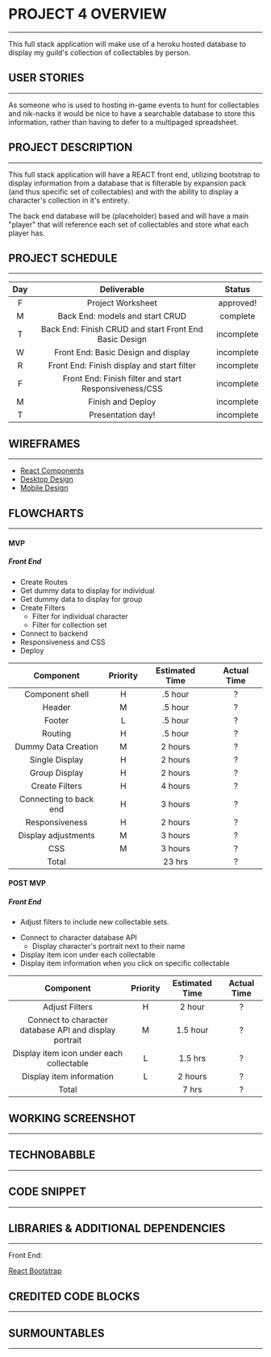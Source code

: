 # PROJECT 4 OVERVIEW

---

This full stack application will make use of a heroku hosted database to display my guild's collection of collectables by person.

## USER STORIES

---

As someone who is used to hosting in-game events to hunt for collectables and nik-nacks it would be nice to have a searchable database to store this information, rather than having to defer to a multipaged spreadsheet.

## PROJECT DESCRIPTION

---

This full stack application will have a REACT front end, utilizing bootstrap to display information from a database that is filterable by expansion pack (and thus specific set of collectables) and with the ability to display a character's collection in it's entirety.

The back end database will be (placeholder) based and will have a main "player" that will reference each set of collectables and store what each player has.

## PROJECT SCHEDULE

---

| Day |                      Deliverable                       |   Status   |
| :-: | :----------------------------------------------------: | :--------: |
|  F  |                   Project Worksheet                    | approved!  |
|  M  |            Back End: models and start CRUD             | complete |
|  T  | Back End: Finish CRUD and start Front End Basic Design | incomplete |
|  W  |          Front End: Basic Design and display           | incomplete |
|  R  |       Front End: Finish display and start filter       | incomplete |
|  F  | Front End: Finish filter and start Responsiveness/CSS  | incomplete |
|  M  |                   Finish and Deploy                    | incomplete |
|  T  |                   Presentation day!                    | incomplete |

## WIREFRAMES

---

- [React Components](https://drive.google.com/file/d/1XpmIEP16nVzZ7K566yMbqMb1atuLpXIy/view?usp=sharing)
- [Desktop Design](https://drive.google.com/file/d/1mvTj39GTqYUyu8exP9Rb2vUnRAkJ8KA-/view?usp=sharing)
- [Mobile Design](https://drive.google.com/file/d/1gltoIkwKS2KjEmqE4C6I17FWqHXIONAD/view?usp=sharing)

## FLOWCHARTS

---

#### MVP
##### Front End

- Create Routes
- Get dummy data to display for individual
- Get dummy data to display for group
- Create Filters
  - Filter for individual character
  - Filter for collection set
- Connect to backend
- Responsiveness and CSS
- Deploy

|       Component        | Priority | Estimated Time | Actual Time |
| :--------------------: | :------: | :------------: | :---------: |
|    Component shell     |    H     |    .5 hour     |      ?      |
|         Header         |    M     |    .5 hour     |      ?      |
|         Footer         |    L     |    .5 hour     |      ?      |
|        Routing         |    H     |    .5 hour     |      ?      |
|  Dummy Data Creation   |    M     |    2 hours     |      ?      |
|     Single Display     |    H     |    2 hours     |      ?      |
|     Group Display      |    H     |    2 hours     |      ?      |
|     Create Filters     |    H     |    4 hours     |      ?      |
| Connecting to back end |    H     |    3 hours     |      ?      |
|       Responsiveness       |    H     |    2 hours     |      ?      |
|  Display adjustments   |    M     |    3 hours     |      ?      |
|          CSS           |    M     |    3 hours     |      ?      |
|         Total          |          |     23 hrs     |      ?      |

#### POST MVP

##### Front End

- Adjust filters to include new collectable sets.
* Connect to character database API
  - Display character's portrait next to their name
* Display item icon under each collectable
* Display item information when you click on specific collectable

|                       Component                        | Priority | Estimated Time | Actual Time |
| :----------------------------------------------------: | :------: | :------------: | :---------: |
|                     Adjust Filters                     |    H     |     2 hour     |      ?      |
| Connect to character database API and display portrait |    M     |    1.5 hour    |      ?      |
|        Display item icon under each collectable        |    L     |    1.5 hrs     |      ?      |
|                Display item information                |    L     |    2 hours     |      ?      |
|                         Total                          |          |     7 hrs      |      ?      |

## WORKING SCREENSHOT

---

## TECHNOBABBLE

---

## CODE SNIPPET

---

## LIBRARIES & ADDITIONAL DEPENDENCIES

---

Front End:

 [React Bootstrap](https://react-bootstrap.github.io/getting-started/introduction)

## CREDITED CODE BLOCKS

---

## SURMOUNTABLES

---
